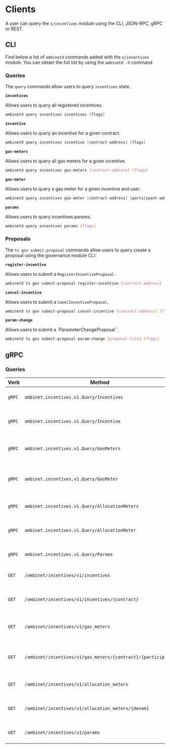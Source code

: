 <!--
order: 8
-->

# Clients

A user can query the `x/incentives` module using the CLI, JSON-RPC, gRPC or REST.

## CLI

Find below a list of `ambinetd` commands added with the `x/incentives` module. You can obtain the full list by using the `ambinetd -h` command.

### Queries

The `query` commands allow users to query `incentives` state.

**`incentives`**

Allows users to query all registered incentives.

```go
ambinetd query incentives incentives [flags]
```

**`incentive`**

Allows users to query an incentive for a given contract.

```go
ambinetd query incentives incentive [contract-address] [flags]
```

**`gas-meters`**

Allows users to query all gas meters for a given incentive.

```bash
ambinetd query incentives gas-meters [contract-address] [flags]
```

**`gas-meter`**

Allows users to query a gas meter for a given incentive and user.

```go
ambinetd query incentives gas-meter [contract-address] [participant-address] [flags]
```

**`params`**

Allows users to query incentives params.

```bash
ambinetd query incentives params [flags]
```

### Proposals

The `tx gov submit-proposal` commands allow users to query create a proposal using the governance module CLI:

**`register-incentive`**

Allows users to submit a `RegisterIncentiveProposal`.

```bash
ambinetd tx gov submit-proposal register-incentive [contract-address] [allocation] [epochs] [flags]
```

**`cancel-incentive`**

Allows users to submit a `CanelIncentiveProposal`.

```bash
ambinetd tx gov submit-proposal cancel-incentive [contract-address] [flags]
```

**`param-change`**

Allows users to submit a `ParameterChangeProposal``.

```bash
ambinetd tx gov submit-proposal param-change [proposal-file] [flags]
```

## gRPC

### Queries

| Verb   | Method                                                     | Description                                   |
| ------ | ---------------------------------------------------------- | --------------------------------------------- |
| `gRPC` | `ambinet.incentives.v1.Query/Incentives`                     | Gets all registered incentives                |
| `gRPC` | `ambinet.incentives.v1.Query/Incentive`                      | Gets incentive for a given contract           |
| `gRPC` | `ambinet.incentives.v1.Query/GasMeters`                      | Gets gas meters for a given incentive         |
| `gRPC` | `ambinet.incentives.v1.Query/GasMeter`                       | Gets gas meter for a given incentive and user |
| `gRPC` | `ambinet.incentives.v1.Query/AllocationMeters`               | Gets all allocation meters                    |
| `gRPC` | `ambinet.incentives.v1.Query/AllocationMeter`                | Gets allocation meter for a denom             |
| `gRPC` | `ambinet.incentives.v1.Query/Params`                         | Gets incentives params                        |
| `GET`  | `/ambinet/incentives/v1/incentives`                          | Gets all registered incentives                |
| `GET`  | `/ambinet/incentives/v1/incentives/{contract}`               | Gets incentive for a given contract           |
| `GET`  | `/ambinet/incentives/v1/gas_meters`                          | Gets gas meters for a given incentive         |
| `GET`  | `/ambinet/incentives/v1/gas_meters/{contract}/{participant}` | Gets gas meter for a given incentive and user |
| `GET`  | `/ambinet/incentives/v1/allocation_meters`                   | Gets all allocation meters                    |
| `GET`  | `/ambinet/incentives/v1/allocation_meters/{denom}`           | Gets allocation meter for a denom             |
| `GET`  | `/ambinet/incentives/v1/params`                              | Gets incentives params                        |
